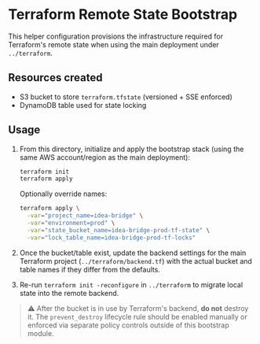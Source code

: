# Terraform Remote State Bootstrap

This helper configuration provisions the infrastructure required for Terraform's
remote state when using the main deployment under `../terraform`.

## Resources created
- S3 bucket to store `terraform.tfstate` (versioned + SSE enforced)
- DynamoDB table used for state locking

## Usage
1. From this directory, initialize and apply the bootstrap stack (using the
   same AWS account/region as the main deployment):
   ```bash
   terraform init
   terraform apply
   ```
   Optionally override names:
   ```bash
   terraform apply \
     -var="project_name=idea-bridge" \
     -var="environment=prod" \
     -var="state_bucket_name=idea-bridge-prod-tf-state" \
     -var="lock_table_name=idea-bridge-prod-tf-locks"
   ```

2. Once the bucket/table exist, update the backend settings for the main
   Terraform project (`../terraform/backend.tf`) with the actual bucket and
   table names if they differ from the defaults.

3. Re-run `terraform init -reconfigure` in `../terraform` to migrate local
   state into the remote backend.

> ⚠️ After the bucket is in use by Terraform's backend, **do not** destroy it.
> The `prevent_destroy` lifecycle rule should be enabled manually or enforced
> via separate policy controls outside of this bootstrap module.
